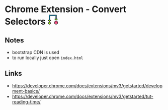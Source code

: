 # Chrome Extension - Convert Selectors ![Logo Convert Selectors](images/icon/icon-32.png "logo")


## Notes

- bootstrap CDN is used
- to run locally just open `index.html`

## Links

- <https://developer.chrome.com/docs/extensions/mv3/getstarted/development-basics/>
- <https://developer.chrome.com/docs/extensions/mv3/getstarted/tut-reading-time/>
